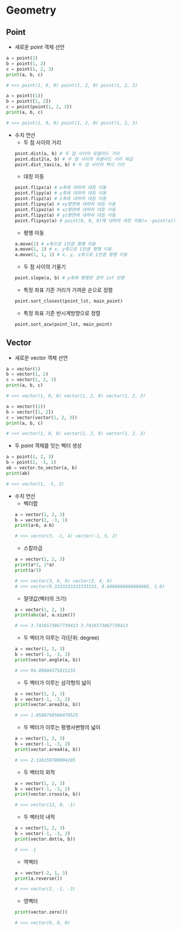 # Geometry
## Point
* 새로운 point 객체 선언
```python
a = point(1)
b = point(1, 2)
c = point(1, 2, 3)
print(a, b, c)

# >>> point(1, 0, 0) point(1, 2, 0) point(1, 2, 3)
```
```python
a = point((1))
b = point([1, 2])
c = point(point(1, 2, 3))
print(a, b, c)

# >>> point(1, 0, 0) point(1, 2, 0) point(1, 2, 3)
```
* 수치 연산
    * 두 점 사이의 거리
    ```python
    point.dist(a, b) # 두 점 사이의 유클리드 거리
    point.dist2(a, b) # 두 점 사이의 유클리드 거리 제곱
    point.dist_taxi(a, b) # 두 점 사이의 택시 거리
    ```
    * 대칭 이동
    ```python
    point.flipx(a) # x축에 대하여 대칭 이동
    point.flipy(a) # y축에 대하여 대칭 이동
    point.flipz(a) # z축에 대하여 대칭 이동
    point.flipxy(a) # xy평면에 대하여 대칭 이동
    point.flipxz(a) # xz평면에 대하여 대칭 이동
    point.flipyz(a) # yz평면에 대하여 대칭 이동
    point.flipxyz(a) # point(0, 0, 0)에 대하여 대칭 이동(= -point(a))
    ```
    * 평행 이동
    ```python
    a.move(1) # x축으로 1만큼 평행 이동 
    a.move(1, 1) # x, y축으로 1만큼 평행 이동 
    a.move(1, 1, 1) # x, y, z축으로 1만큼 평행 이동 
    ```
    * 두 점 사이의 기울기
    ```python
    point.slope(a, b) # y축에 평행한 경우 inf 반환
    ```
    * 특정 좌표 기준 거리가 가까운 순으로 정렬
    ```python
    point.sort_closest(point_lst, main_point)
    ```
    * 특정 좌표 기준 반시계방향으로 정렬
    ```python
    point.sort_acw(point_lst, main_point)
    ```
  
## Vector
* 새로운 vector 객체 선언
```python
a = vector(1)
b = vector(1, 2)
c = vector(1, 2, 3)
print(a, b, c)

# >>> vector(1, 0, 0) vector(1, 2, 0) vector(1, 2, 3)
```
```python
a = vector((1))
b = vector([1, 2])
c = vector(vector(1, 2, 3))
print(a, b, c)

# >>> vector(1, 0, 0) vector(1, 2, 0) vector(1, 2, 3)
```
* 두 point 객체를 잇는 벡터 생성
```python
a = point(1, 2, 3)
b = point(2, -3, 1)
ab = vector.to_vector(a, b)
print(ab)

# >>> vector(1, -5, 2)
```

* 수치 연산
    * 벡터합
    ```python
    a = vector(1, 2, 3)
    b = vector(2, -3, 1)
    print(a+b, a-b)

    # >>> vector(3, -1, 4) vector(-1, 5, 2)
    ```
    * 스칼라곱
    ```python
    a = vector(1, 2, 3)
    print(a*3, 2*a)
    print(a/3)

    # >>> vector(3, 6, 9) vector(2, 4, 6)
    # >>> vector(0.3333333333333333, 0.6666666666666666, 1.0)
    ```
    * 절댓값(벡터의 크기)
    ```python
    a = vector(1, 2, 3)
    print(abs(a), a.size())

    # >>> 3.7416573867739413 3.7416573867739413
    ```
    * 두 벡터가 이루는 각(단위: degree)
    ```python
    a = vector(1, 2, 3)
    b = vector(-1, -3, 2)
    print(vector.angle(a, b))

    # >>> 94.09604375815233
    ```
    * 두 벡터가 이루는 삼각형의 넓이
    ```python
    a = vector(1, 2, 3)
    b = vector(-1, -3, 2)
    print(vector.area3(a, b))

    # >>> 1.0580798500470525
    ```
    * 두 벡터가 이루는 평행사변형의 넓이
    ```python
    a = vector(1, 2, 3)
    b = vector(-1, -3, 2)
    print(vector.area4(a, b))

    # >>> 2.116159700094105
    ```
    * 두 벡터의 외적
    ```python
    a = vector(1, 2, 3)
    b = vector(-1, -3, 2)
    print(vector.cross(a, b))

    # >>> vector(13, 0, -1)
    ```
    * 두 벡터의 내적
    ```python
    a = vector(1, 2, 3)
    b = vector(-1, -3, 2)
    print(vector.dot(a, b))

    # >>> -1
    ```
    * 역벡터
    ```python
    a = vector(-2, 1, 3)
    print(a.reverse())

    # >>> vector(2, -1, -3)
    ```
    * 영벡터
    ```python
    print(vector.zero())

    # >>> vector(0, 0, 0)
    ```
